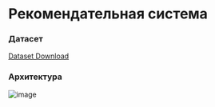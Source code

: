 # Рекомендательная система
### Датасет
 [Dataset Download](https://drive.google.com/drive/folders/10DBY22d0VqL6_B8d474hyLE8cK8BMHfj?usp=sharing)
 
 ### Архитектура
![image](https://user-images.githubusercontent.com/77066847/236689241-6867158e-48ce-4fab-a97d-be608190d446.png)
